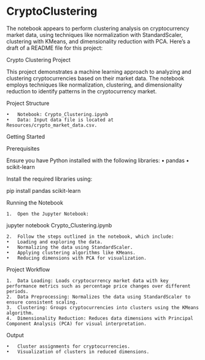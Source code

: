 # CryptoClustering

The notebook appears to perform clustering analysis on cryptocurrency market data, using techniques like normalization with StandardScaler, clustering with KMeans, and dimensionality reduction with PCA. Here’s a draft of a README file for this project:

Crypto Clustering Project

This project demonstrates a machine learning approach to analyzing and clustering cryptocurrencies based on their market data. The notebook employs techniques like normalization, clustering, and dimensionality reduction to identify patterns in the cryptocurrency market.

Project Structure

	•	Notebook: Crypto_Clustering.ipynb
	•	Data: Input data file is located at Resources/crypto_market_data.csv.

Getting Started

Prerequisites

Ensure you have Python installed with the following libraries:
	•	pandas
	•	scikit-learn

Install the required libraries using:

pip install pandas scikit-learn

Running the Notebook

	1.	Open the Jupyter Notebook:

jupyter notebook Crypto_Clustering.ipynb


	2.	Follow the steps outlined in the notebook, which include:
	•	Loading and exploring the data.
	•	Normalizing the data using StandardScaler.
	•	Applying clustering algorithms like KMeans.
	•	Reducing dimensions with PCA for visualization.

Project Workflow

	1.	Data Loading: Loads cryptocurrency market data with key performance metrics such as percentage price changes over different periods.
	2.	Data Preprocessing: Normalizes the data using StandardScaler to ensure consistent scaling.
	3.	Clustering: Groups cryptocurrencies into clusters using the KMeans algorithm.
	4.	Dimensionality Reduction: Reduces data dimensions with Principal Component Analysis (PCA) for visual interpretation.

Output

	•	Cluster assignments for cryptocurrencies.
	•	Visualization of clusters in reduced dimensions.
